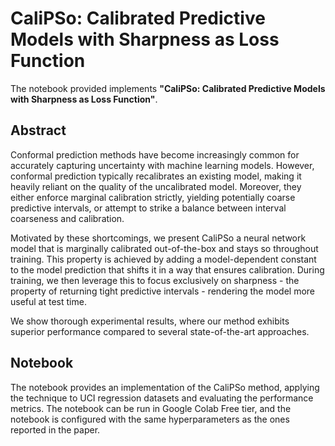 # CaliPSo: Calibrated Predictive Models with Sharpness as Loss Function
The notebook provided implements **"CaliPSo: Calibrated Predictive Models with Sharpness as Loss Function"**.


## Abstract

Conformal prediction methods have become increasingly common for accurately capturing uncertainty with machine learning models. However, conformal prediction typically recalibrates an existing model, making it heavily reliant on the quality of the uncalibrated model. Moreover, they either enforce marginal calibration strictly, yielding potentially coarse predictive intervals, or attempt to strike a balance between interval coarseness and calibration.

Motivated by these shortcomings, we present CaliPSo a neural network model that is marginally calibrated out-of-the-box and stays so throughout training. This property is achieved by adding a model-dependent constant to the model prediction that shifts it in a way that ensures calibration. During training, we then leverage this to focus exclusively on sharpness - the property of returning tight predictive intervals - rendering the model more useful at test time.

We show thorough experimental results, where our method exhibits superior performance compared to several state-of-the-art approaches.


## Notebook

The notebook provides an implementation of the CaliPSo method, applying the technique to UCI regression datasets and evaluating the performance metrics. The notebook can be run in Google Colab Free tier, and the notebook is configured with the same hyperparameters as the ones reported in the paper.
